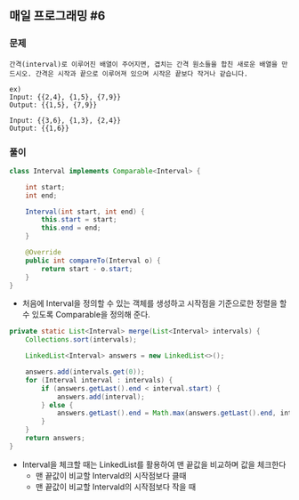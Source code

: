 ## 매일 프로그래밍 #6

### 문제

```
간격(interval)로 이루어진 배열이 주어지면, 겹치는 간격 원소들을 합친 새로운 배열을 만드시오. 간격은 시작과 끝으로 이루어져 있으며 시작은 끝보다 작거나 같습니다.

ex)
Input: {{2,4}, {1,5}, {7,9}}
Output: {{1,5}, {7,9}}

Input: {{3,6}, {1,3}, {2,4}}
Output: {{1,6}}
```



### 풀이

```java
class Interval implements Comparable<Interval> {

    int start;
    int end;

    Interval(int start, int end) {
        this.start = start;
        this.end = end;
    }

    @Override
    public int compareTo(Interval o) {
        return start - o.start;
    }
}
```

- 처음에 Interval을 정의할 수 있는 객체를 생성하고 시작점을 기준으로한 정렬을 할 수 있도록 Comparable을 정의해 준다.

```java
private static List<Interval> merge(List<Interval> intervals) {
    Collections.sort(intervals);

    LinkedList<Interval> answers = new LinkedList<>();

    answers.add(intervals.get(0));
    for (Interval interval : intervals) {
        if (answers.getLast().end < interval.start) {
            answers.add(interval);
        } else {
            answers.getLast().end = Math.max(answers.getLast().end, interval.end);
        }
    }
    return answers;
}
```

- Interval을 체크할 때는 LinkedList를 활용하여 맨 끝값을 비교하며 값을 체크한다
  - 맨 끝값이 비교할 Intervald의 시작점보다 클때
  - 맨 끝값이 비교할 Intervald의 시작점보다 작을 때